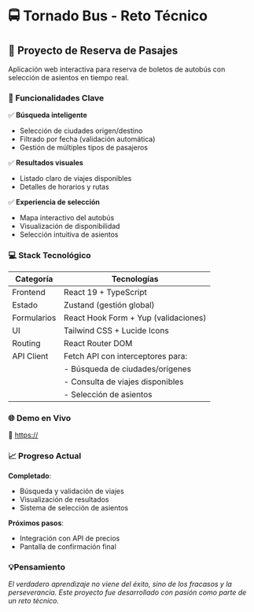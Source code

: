 # 🚍 Tornado Bus - Reto Técnico

## 🌟 Proyecto de Reserva de Pasajes

Aplicación web interactiva para reserva de boletos de autobús con selección de asientos en tiempo real.

### 🎯 Funcionalidades Clave

✅ **Búsqueda inteligente**  
- Selección de ciudades origen/destino  
- Filtrado por fecha (validación automática)  
- Gestión de múltiples tipos de pasajeros  

✅ **Resultados visuales**  
- Listado claro de viajes disponibles  
- Detalles de horarios y rutas  

✅ **Experiencia de selección**  
- Mapa interactivo del autobús  
- Visualización de disponibilidad  
- Selección intuitiva de asientos  

### 💻 Stack Tecnológico

| Categoría       | Tecnologías                                                                 |
|-----------------|-----------------------------------------------------------------------------|
| Frontend        | React 19 + TypeScript                                                       |
| Estado          | Zustand (gestión global)                                                    |
| Formularios     | React Hook Form + Yup (validaciones)                                        |
| UI              | Tailwind CSS + Lucide Icons                                                 |
| Routing         | React Router DOM                                                            |
| API Client      | Fetch API con interceptores para:                                           |
|                 | - Búsqueda de ciudades/orígenes                                             |
|                 | - Consulta de viajes disponibles                                            |
|                 | - Selección de asientos                                                     |

### 🌐 Demo en Vivo  
🔗 [https://](https://)

### 📈 Progreso Actual

**Completado**:
- Búsqueda y validación de viajes  
- Visualización de resultados  
- Sistema de selección de asientos  

**Próximos pasos**:
- Integración con API de precios  
- Pantalla de confirmación final  

### 💡Pensamiento
*El verdadero aprendizaje no viene del éxito, sino de los fracasos y la perseverancia.
Este proyecto fue desarrollado con pasión como parte de un reto técnico.*